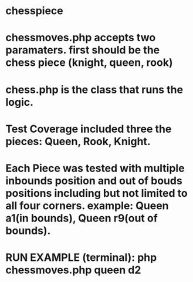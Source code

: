# chesspiece
# chessmoves.php accepts two paramaters. first should be the chess piece (knight, queen, rook)
# chess.php is the class that runs the logic.  
# Test Coverage included three the pieces: Queen, Rook, Knight. 
# Each Piece was tested with multiple inbounds position and out of bouds positions including but not limited to all four corners. example: Queen a1(in bounds), Queen r9(out of bounds).
# 
# RUN EXAMPLE (terminal): php chessmoves.php queen d2
